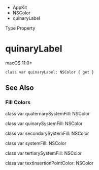 

- AppKit
- NSColor
-  quinaryLabel 

Type Property

# quinaryLabel

macOS 11.0+

``` source
class var quinaryLabel: NSColor { get }
```

## See Also

### Fill Colors

class var quaternarySystemFill: NSColor

class var quinarySystemFill: NSColor

class var secondarySystemFill: NSColor

class var systemFill: NSColor

class var tertiarySystemFill: NSColor

class var textInsertionPointColor: NSColor

